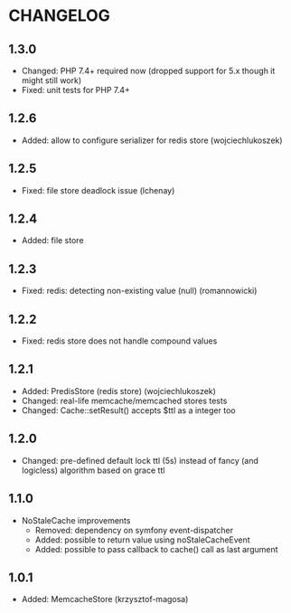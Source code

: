 CHANGELOG
=========

1.3.0
-----

* Changed: PHP 7.4+ required now (dropped support for 5.x though it might still work)
* Fixed: unit tests for PHP 7.4+

1.2.6
-----

* Added: allow to configure serializer for redis store (wojciechlukoszek)

1.2.5
-----

* Fixed: file store deadlock issue (lchenay)

1.2.4
-----

* Added: file store

1.2.3
-----

* Fixed: redis: detecting non-existing value (null) (romannowicki) 

1.2.2
-----

* Fixed: redis store does not handle compound values

1.2.1
-----

* Added: PredisStore (redis store) (wojciechlukoszek)
* Changed: real-life memcache/memcached stores tests
* Changed: Cache::setResult() accepts $ttl as a integer too

1.2.0
-----

* Changed: pre-defined default lock ttl (5s) instead of fancy (and logicless)
  algorithm based on grace ttl

1.1.0
-----

* NoStaleCache improvements
  * Removed: dependency on symfony event-dispatcher
  * Added: possible to return value using noStaleCacheEvent
  * Added: possible to pass callback to cache() call as last argument

1.0.1
-----

* Added: MemcacheStore (krzysztof-magosa)
